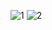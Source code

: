 ![1](https://github.com/yunusemreaydemir/Asp.NetCore_Dapper_BigData/assets/110790096/7a03360b-9d75-44b7-a4de-41e1aba1307a)
![2](https://github.com/yunusemreaydemir/Asp.NetCore_Dapper_BigData/assets/110790096/c8cdd732-8442-4b5b-97b0-0f1562aa19c8)
